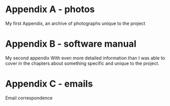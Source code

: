 # Appendix A - photos

My first Appendix, an archive of photographs unique to the project

# Appendix B - software manual

My second appendix
With even more detailed information than I was able to cover in the chapters about something specific and unique to the project.

# Appendix C - emails

Email correspondence
